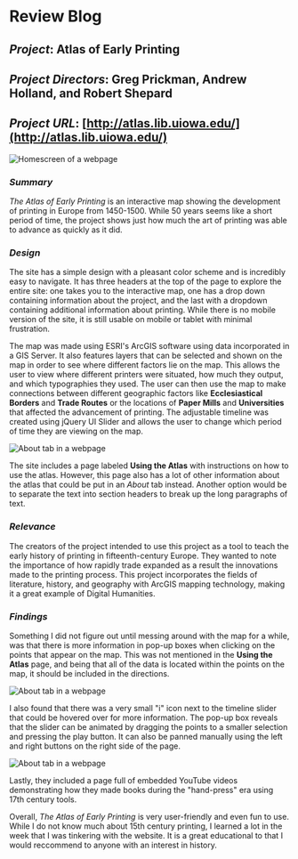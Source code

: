 # Review Blog

## _Project_: Atlas of Early Printing

## _Project Directors_: Greg Prickman, Andrew Holland, and Robert Shepard

## _Project URL_: [http://atlas.lib.uiowa.edu/](http://atlas.lib.uiowa.edu/)

![Homescreen of a webpage](https://zXtrada.github.io/Zachary-Estrada/images/atlastwo.png)

### _Summary_

_The Atlas of Early Printing_ is an interactive map showing the development of printing in Europe from 1450-1500. While 50 years seems like a short period of time, the project shows just how much the art of printing was able to advance as quickly as it did. 

### _Design_

The site has a simple design with a pleasant color scheme and is incredibly easy to navigate. It has three headers at the top of the page to explore the entire site: one takes you to the interactive map, one has a drop down containing information about the project, and the last with a dropdown containing additional information about printing. While there is no mobile version of the site, it is still usable on mobile or tablet with minimal frustration. 

The map was made using ESRI's ArcGIS software using data incorporated in a GIS Server. It also features layers that can be selected and shown on the map in order to see where different factors lie on the map. This allows the user to view where different printers were situated, how much they output, and which typographies they used. The user can then use the map to make connections between different geographic factors like **Ecclesiastical Borders** and **Trade Routes** or the locations of **Paper Mills** and **Universities** that affected the advancement of printing. The adjustable timeline was created using jQuery UI Slider and allows the user to change which period of time they are viewing on the map.

![About tab in a webpage](https://zXtrada.github.io/Zachary-Estrada/images/atlasone.png)

The site includes a page labeled **Using the Atlas** with instructions on how to use the atlas. However, this page also has a lot of other information about the atlas that could be put in an _About_ tab instead. Another option would be to separate the text into section headers to break up the long paragraphs of text. 

### _Relevance_

The creators of the project intended to use this project as a tool to teach the early history of printing in fifteenth-century Europe. They wanted to note the importance of how rapidly trade expanded as a result the innovations made to the printing process. This project incorporates the fields of literature, history, and geography with ArcGIS mapping technology, making it a great example of Digital Humanities.

### _Findings_

Something I did not figure out until messing around with the map for a while, was that there is more information in pop-up boxes when clicking on the points that appear on the map. This was not mentioned in the **Using the Atlas** page, and being that all of the data is located within the points on the map, it should be included in the directions.

![About tab in a webpage](https://zXtrada.github.io/Zachary-Estrada/images/atlasthree.png)

I also found that there was a very small "i" icon next to the timeline slider that could be hovered over for more information. The pop-up box reveals that the slider can be animated by dragging the points to a smaller selection and pressing the play button. It can also be panned manually using the left and right buttons on the right side of the page.

![About tab in a webpage](https://zXtrada.github.io/Zachary-Estrada/images/atlasfour.png)

Lastly, they included a page full of embedded YouTube videos demonstrating how they made books during the "hand-press" era using 17th century tools. 

Overall, _The Atlas of Early Printing_ is very user-friendly and even fun to use. While I do not know much about 15th century printing, I learned a lot in the week that I was tinkering with the website. It is a great educational to that I would reccommend to anyone with an interest in history.
